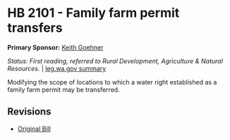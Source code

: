 # HB 2101 - Family farm permit transfers
**Primary Sponsor:** [Keith Goehner](/person/leg/goehner_ke.md)

*Status: First reading, referred to Rural Development, Agriculture & Natural Resources.* | [leg.wa.gov summary](https://app.leg.wa.gov/billsummary?BillNumber=2101&Year=2021)

Modifying the scope of locations to which a water right established as a family farm permit may be transferred.

## Revisions
* [Original Bill](1/)